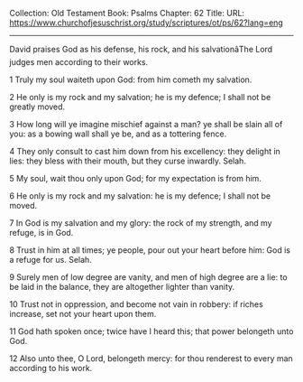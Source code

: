 Collection: Old Testament
Book: Psalms
Chapter: 62
Title: 
URL: https://www.churchofjesuschrist.org/study/scriptures/ot/ps/62?lang=eng

---

David praises God as his defense, his rock, and his salvationâThe Lord judges men according to their works.

1 Truly my soul waiteth upon God: from him cometh my salvation.

2 He only is my rock and my salvation; he is my defence; I shall not be greatly moved.

3 How long will ye imagine mischief against a man? ye shall be slain all of you: as a bowing wall shall ye be, and as a tottering fence.

4 They only consult to cast him down from his excellency: they delight in lies: they bless with their mouth, but they curse inwardly. Selah.

5 My soul, wait thou only upon God; for my expectation is from him.

6 He only is my rock and my salvation: he is my defence; I shall not be moved.

7 In God is my salvation and my glory: the rock of my strength, and my refuge, is in God.

8 Trust in him at all times; ye people, pour out your heart before him: God is a refuge for us. Selah.

9 Surely men of low degree are vanity, and men of high degree are a lie: to be laid in the balance, they are altogether lighter than vanity.

10 Trust not in oppression, and become not vain in robbery: if riches increase, set not your heart upon them.

11 God hath spoken once; twice have I heard this; that power belongeth unto God.

12 Also unto thee, O Lord, belongeth mercy: for thou renderest to every man according to his work.
